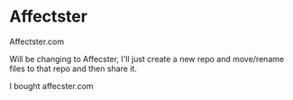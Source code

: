 Affectster
==========

Affectster.com

Will be changing to Affecster, I'll just create a new repo and move/rename files to that repo and then share it.

I bought affecster.com
